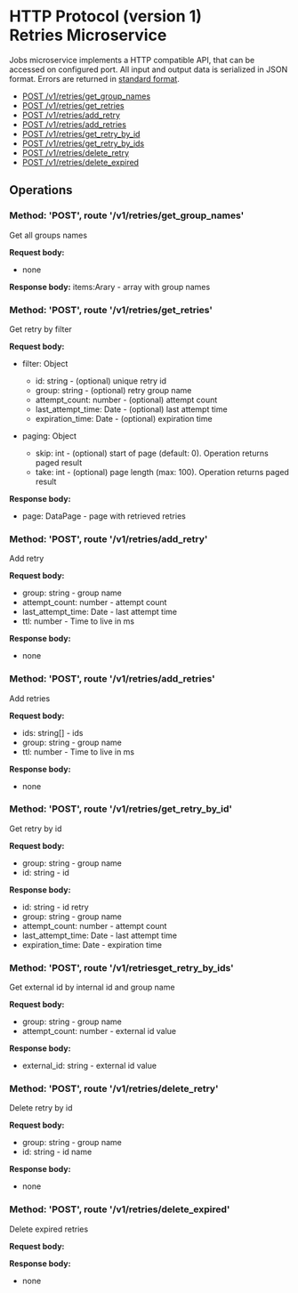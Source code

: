 # HTTP Protocol (version 1) <br/> Retries Microservice

Jobs microservice implements a HTTP compatible API, that can be accessed on configured port.
All input and output data is serialized in JSON format. Errors are returned in [standard format]().

* [POST /v1/retries/get_group_names](#operation1)
* [POST /v1/retries/get_retries](#operation2)
* [POST /v1/retries/add_retry](#operation3)
* [POST /v1/retries/add_retries](#operation4)
* [POST /v1/retries/get_retry_by_id](#operation5)
* [POST /v1/retries/get_retry_by_ids](#operation6)
* [POST /v1/retries/delete_retry](#operation7)
* [POST /v1/retries/delete_expired](#operation8)

## Operations

### <a name="operation1"></a> Method: 'POST', route '/v1/retries/get_group_names'

Get all groups names

**Request body:** 
- none

**Response body:**
items:Arary<string> - array with group names

### <a name="operation2"></a> Method: 'POST', route '/v1/retries/get_retries'

Get retry by filter

**Request body:** 
- filter: Object
    - id: string - (optional) unique retry id
    - group: string - (optional) retry group name
    - attempt_count: number - (optional) attempt count
    - last_attempt_time: Date - (optional) last attempt time
    - expiration_time: Date - (optional) expiration time
    
- paging: Object
  - skip: int - (optional) start of page (default: 0). Operation returns paged result
  - take: int - (optional) page length (max: 100). Operation returns paged result

**Response body:**
- page: DataPage<RetryV1> - page with retrieved retries

### <a name="operation3"></a> Method: 'POST', route '/v1/retries/add_retry'

Add retry

**Request body:**
- group: string - group name
- attempt_count: number - attempt count
- last_attempt_time: Date - last attempt time
- ttl: number -  Time to live in ms

**Response body:**
- none

### <a name="operation4"></a> Method: 'POST', route '/v1/retries/add_retries'

Add retries

**Request body:**
- ids: string[] - ids
- group: string - group name
- ttl: number -  Time to live in ms

**Response body:**
- none

### <a name="operation5"></a> Method: 'POST', route '/v1/retries/get_retry_by_id'

Get retry by id

**Request body:**
- group: string - group name
- id: string - id

**Response body:**
- id: string - id retry
- group: string - group name
- attempt_count: number - attempt count
- last_attempt_time: Date - last attempt time
- expiration_time: Date -  expiration time

### <a name="operation6"></a> Method: 'POST', route '/v1/retriesget_retry_by_ids'

Get external id by internal id and group name

**Request body:**
- group: string - group name
- attempt_count: number - external id value

**Response body:**
- external_id: string - external id value

### <a name="operation7"></a> Method: 'POST', route '/v1/retries/delete_retry'

 Delete retry by id 

**Request body:**
- group: string - group name
- id: string - id name

**Response body:**
- none

### <a name="operation8"></a> Method: 'POST', route '/v1/retries/delete_expired'

 Delete expired retries

**Request body:**

**Response body:**
- none